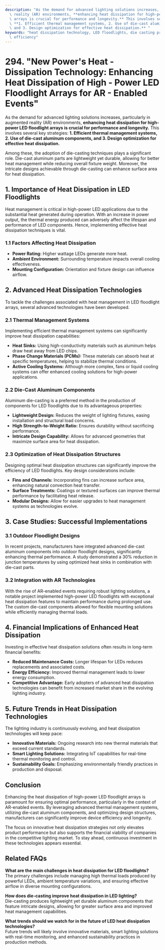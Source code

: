```yaml
---
description: "As the demand for advanced lighting solutions increases, particularly in augmented\
  \ reality (AR) environments, **enhancing heat dissipation for high-power LED floodlight\
  \ arrays is crucial for performance and longevity.** This involves several key strategies:\
  \ **1. Efficient thermal management systems, 2. Use of die-cast aluminum components,\
  \ and 3. Design optimization for effective heat dissipation.** "
keywords: "heat dissipation technology, LED floodlights, die casting process, heat dissipation\
  \ efficiency"
---
```

# 294. "New Power's Heat - Dissipation Technology: Enhancing Heat Dissipation of High - Power LED Floodlight Arrays for AR - Enabled Events"

As the demand for advanced lighting solutions increases, particularly in augmented reality (AR) environments, **enhancing heat dissipation for high-power LED floodlight arrays is crucial for performance and longevity.** This involves several key strategies: **1. Efficient thermal management systems, 2. Use of die-cast aluminum components, and 3. Design optimization for effective heat dissipation.** 

Among these, the adoption of die-casting techniques plays a significant role. Die-cast aluminum parts are lightweight yet durable, allowing for better heat management while reducing overall fixture weight. Moreover, the intricate designs achievable through die-casting can enhance surface area for heat dissipation.

## **1. Importance of Heat Dissipation in LED Floodlights**

Heat management is critical in high-power LED applications due to the substantial heat generated during operation. With an increase in power output, the thermal energy produced can adversely affect the lifespan and performance of LED components. Hence, implementing effective heat dissipation techniques is vital.

### **1.1 Factors Affecting Heat Dissipation**

- **Power Rating:** Higher wattage LEDs generate more heat.
- **Ambient Environment:** Surrounding temperature impacts overall cooling effectiveness.
- **Mounting Configuration:** Orientation and fixture design can influence airflow.

## **2. Advanced Heat Dissipation Technologies**

To tackle the challenges associated with heat management in LED floodlight arrays, several advanced technologies have been developed.

### **2.1 Thermal Management Systems**

Implementing efficient thermal management systems can significantly improve heat dissipation capabilities:

- **Heat Sinks:** Using high-conductivity materials such as aluminum helps draw heat away from LED chips.
- **Phase Change Materials (PCMs):** These materials can absorb heat at specific temperatures, helping to stabilize thermal conditions.
- **Active Cooling Systems:** Although more complex, fans or liquid cooling systems can offer enhanced cooling solutions for high-power applications.

### **2.2 Die-Cast Aluminum Components**

Aluminum die-casting is a preferred method in the production of components for LED floodlights due to its advantageous properties:

- **Lightweight Design:** Reduces the weight of lighting fixtures, easing installation and structural load concerns.
- **High Strength-to-Weight Ratio:** Ensures durability without sacrificing performance.
- **Intricate Design Capability:** Allows for advanced geometries that maximize surface area for heat dissipation.

### **2.3 Optimization of Heat Dissipation Structures**

Designing optimal heat dissipation structures can significantly improve the efficiency of LED floodlights. Key design considerations include:

- **Fins and Channels:** Incorporating fins can increase surface area, enhancing natural convection heat transfer.
- **Surface Treatments:** Coatings or textured surfaces can improve thermal performance by facilitating heat release.
- **Modular Designs:** Allow for easier upgrades to heat management systems as technologies evolve.

## **3. Case Studies: Successful Implementations**

### **3.1 Outdoor Floodlight Designs**

In recent projects, manufacturers have integrated advanced die-cast aluminum components into outdoor floodlight designs, significantly enhancing thermal performance. A study demonstrated a 30% reduction in junction temperatures by using optimized heat sinks in combination with die-cast parts.

### **3.2 Integration with AR Technologies**

With the rise of AR-enabled events requiring robust lighting solutions, a notable project implemented high-power LED floodlights with exceptional heat dissipation features to maintain performance during prolonged use. The custom die-cast components allowed for flexible mounting solutions while efficiently managing thermal loads.

## **4. Financial Implications of Enhanced Heat Dissipation**

Investing in effective heat dissipation solutions often results in long-term financial benefits:

- **Reduced Maintenance Costs:** Longer lifespan for LEDs reduces replacements and associated costs.
- **Energy Efficiency:** Improved thermal management leads to lower energy consumption.
- **Competitive Advantage:** Early adopters of advanced heat dissipation technologies can benefit from increased market share in the evolving lighting industry.

## **5. Future Trends in Heat Dissipation Technologies**

The lighting industry is continuously evolving, and heat dissipation technologies will keep pace:

- **Innovative Materials:** Ongoing research into new thermal materials that exceed current standards.
- **Smart Lighting Solutions:** Integrating IoT capabilities for real-time thermal monitoring and control.
- **Sustainability Goals:** Emphasizing environmentally friendly practices in production and disposal.

## **Conclusion**

Enhancing the heat dissipation of high-power LED floodlight arrays is paramount for ensuring optimal performance, particularly in the context of AR-enabled events. By leveraging advanced thermal management systems, utilizing die-cast aluminum components, and optimizing design structures, manufacturers can significantly improve device efficiency and longevity. 

The focus on innovative heat dissipation strategies not only elevates product performance but also supports the financial viability of companies in the competitive lighting market. To stay ahead, continuous investment in these technologies appears essential.

## **Related FAQs**

**What are the main challenges in heat dissipation for LED floodlights?**  
The primary challenges include managing high thermal loads produced by powerful LEDs, ambient temperature variations, and ensuring effective airflow in diverse mounting configurations.

**How does die-casting improve heat dissipation in LED lighting?**  
Die-casting produces lightweight yet durable aluminum components that feature intricate designs, allowing for greater surface area and improved heat management capabilities.

**What trends should we watch for in the future of LED heat dissipation technologies?**  
Future trends will likely involve innovative materials, smart lighting solutions with real-time monitoring, and enhanced sustainability practices in production methods.
